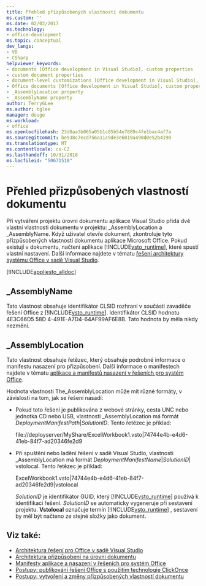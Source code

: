 ```yaml
---
title: Přehled přizpůsobených vlastností dokumentu
ms.custom: ''
ms.date: 02/02/2017
ms.technology:
- office-development
ms.topic: conceptual
dev_langs:
- VB
- CSharp
helpviewer_keywords:
- documents [Office development in Visual Studio], custom properties
- custom document properties
- document-level customizations [Office development in Visual Studio], custom properties
- Office documents [Office development in Visual Studio], custom properties
- _AssemblyLocation property
- _AssemblyName property
author: TerryGLee
ms.author: tglee
manager: douge
ms.workload:
- office
ms.openlocfilehash: 23d0aa3b065a05b1c85b54e7889c4fe1bac4af7a
ms.sourcegitcommit: be938c7ecd756a11c9de3e6019a490d0e52b4190
ms.translationtype: MT
ms.contentlocale: cs-CZ
ms.lasthandoff: 10/31/2018
ms.locfileid: "50671518"
---
```

# <a name="custom-document-properties-overview"></a>Přehled přizpůsobených vlastností dokumentu

Při vytváření projektu úrovni dokumentu aplikace Visual Studio přidá dvě vlastní vlastnosti dokumentu v projektu: \_AssemblyLocation a \_AssemblyName. Když uživatel otevře dokument, zkontroluje tyto přizpůsobených vlastností dokumentu aplikace Microsoft Office. Pokud existují v dokumentu, načtení aplikace [!INCLUDE[vsto_runtime](../vsto/includes/vsto-runtime-md.md)], které spustí vlastní nastavení. Další informace najdete v tématu [řešení architektury systému Office v sadě Visual Studio](../vsto/architecture-of-office-solutions-in-visual-studio.md).

 [!INCLUDE[appliesto_alldoc](../vsto/includes/appliesto-alldoc-md.md)]

## <a name="assemblyname"></a>\_AssemblyName

Tato vlastnost obsahuje identifikátor CLSID rozhraní v součásti zavaděče řešení Office z [!INCLUDE[vsto_runtime](../vsto/includes/vsto-runtime-md.md)]. Identifikátor CLSID hodnotu 4E3C66D5 58D 4-491E-A7D4-64AF99AF6E8B. Tato hodnota by měla nikdy nezmění.

## <a name="assemblylocation"></a>\_AssemblyLocation

Tato vlastnost obsahuje řetězec, který obsahuje podrobné informace o manifestu nasazení pro přizpůsobení. Další informace o manifestech najdete v tématu [aplikace a manifestů nasazení v řešeních pro systém Office](../vsto/application-and-deployment-manifests-in-office-solutions.md).

 Hodnota vlastnosti The_AssemblyLocation může mít různé formáty, v závislosti na tom, jak se řešení nasadí:

- Pokud toto řešení je publikována z webové stránky, cesta UNC nebo jednotka CD nebo USB, vlastnosti _AssemblyLocation má formát *DeploymentManifestPath*|*SolutionID*. Tento řetězec je příklad:

     file://deployserver/MyShare/ExcelWorkbook1.vsto|74744e4b-e4d6-41eb-84f7-ad20346fe2d9

- Při spuštění nebo ladění řešení v sadě Visual Studio, vlastnosti _AssemblyLocation má formát *DeploymentManifestName*|*SolutionID*| vstolocal. Tento řetězec je příklad:

     ExcelWorkbook1.vsto|74744e4b-e4d6-41eb-84f7-ad20346fe2d9|vstolocal

  *SolutionID* je identifikátor GUID, který [!INCLUDE[vsto_runtime](../vsto/includes/vsto-runtime-md.md)] používá k identifikaci řešení. *SolutionID* se automaticky vygeneruje při sestavení projektu. **Vstolocal** označuje termín [!INCLUDE[vsto_runtime](../vsto/includes/vsto-runtime-md.md)] , sestavení by měl být načteno ze stejné složky jako dokument.

## <a name="see-also"></a>Viz také:

- [Architektura řešení pro Office v sadě Visual Studio](../vsto/architecture-of-office-solutions-in-visual-studio.md)
- [Architektura přizpůsobení na úrovni dokumentu](../vsto/architecture-of-document-level-customizations.md)
- [Manifesty aplikace a nasazení v řešeních pro systém Office](../vsto/application-and-deployment-manifests-in-office-solutions.md)
- [Postupy: publikování řešení Office s použitím technologie ClickOnce](https://msdn.microsoft.com/2b6c247e-bc04-4ce4-bb64-c4e79bb3d5b8)
- [Postupy: vytvoření a změny přizpůsobených vlastností dokumentu](../vsto/how-to-create-and-modify-custom-document-properties.md)
